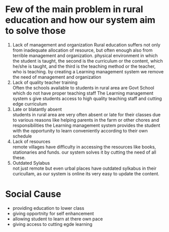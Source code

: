 # Few of the main problem in rural education and  how our system aim to solve those 
1.  Lack of management and organization
  Rural education suffers not only from inadequate allocation of resource, but often enough also from terrible management and organization. physical environment in which the student is taught, the second is the curriculum or the content, which he/she is taught, and the third is the teaching method or the teacher, who is teaching. by creating a Learning management system  we remove the need of management and organization 
2.   Lack of quality teacher training  
Often the schools available to students in rural area are Govt School which do not have proper teaching staff The Learning management system s give students access to high quality teaching staff and cutting edge curriculum
3.   Late or blatantly absent  
  students in rural area are very often absent or late for their classes due to various reasons like helping  parents in the farm or other chores and responsibilities the Learning management system provides  the student with the opportunity to learn conveniently according to their own schedule 
4.   Lack of resources  
  remote villages have difficulty in accessing the resources like books, stationaries and funds. our system solves it by cutting the need of all these.
5.  Outdated Sylabus  
  not just remote but even urbal places have outdated sylkabus in their curicullam, as our system is online its very easy to update the content.

# Social Cause
- providing education to lower class 
- giving opportnity for self enhancement 
- allowing student to learn at there own pace 
- giving access to cutting egde learning
